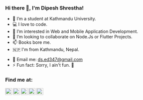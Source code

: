 ### Hi there 👋, I'm Dipesh Shrestha!

- 🔭 I’m a student at Kathmandu University.
- 💻 I love to code.
- 🌱 I’m interested in Web and Mobile Application Development.
- 👯 I’m looking to collaborate on Node.Js or Flutter Projects.
- 📫 Books bore me.
- 🇳🇵 I'm from Kathmandu, Nepal.
<!-- - 📨 Currently interested in Freelancing. -->
- 💬 Email me: ds.ed347@gmail.com
- ⚡ Fun fact: Sorry, I ain't fun. 🙈

### Find me at:

<!--[<img align="left" alt="Dipesh Shrestha | Website" width="22px" src="https://raw.githubusercontent.com/iconic/open-iconic/master/svg/globe.svg" />][website] -->
[<img align="left" alt="Dipesh Shrestha | Facebook" width="22px" src="https://cdn.jsdelivr.net/npm/simple-icons@v3/icons/facebook.svg" />][facebook]
[<img align="left" alt="Dipesh Shrestha | Instagram" width="22px" src="https://cdn.jsdelivr.net/npm/simple-icons@v3/icons/instagram.svg" />][instagram]
[<img align="left" alt="Dipesh Shrestha | LinkedIn" width="22px" src="https://cdn.jsdelivr.net/npm/simple-icons@v3/icons/linkedin.svg" />][linkedin]
[<img align="left" alt="Dipesh Shrestha | Twitter" width="22px" src="https://cdn.jsdelivr.net/npm/simple-icons@v3/icons/twitter.svg" />][twitter]
[<img align="left" alt="Dipesh Shrestha | Youtube" width="22px" src="https://cdn.jsdelivr.net/npm/simple-icons@v3/icons/youtube.svg" />][youtube]

<br />
<br />

[facebook]: https://facebook.com/dipesh.stha.18
[twitter]: https://twitter.com/deep_es_sence
[youtube]: https://www.youtube.com/channel/UCJ6QAu-YES5jV8wbpLUN4AQ
[instagram]: https://www.instagram.com/deep_es_sence347/
[linkedin]: https://www.linkedin.com/in/dipesh-shrestha-949780197/
